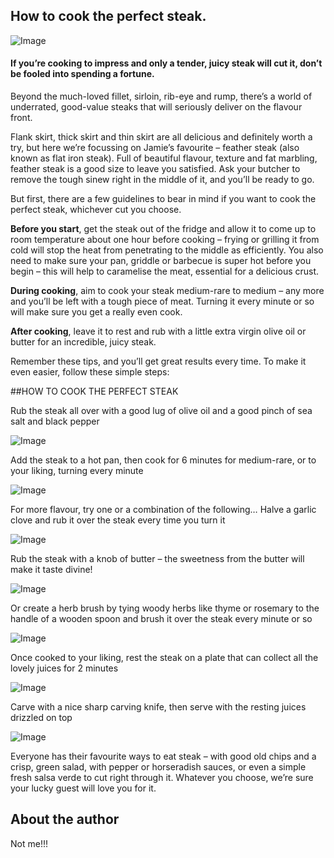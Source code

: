 ## How to cook the perfect steak.


![Image](/assets/perfectsteak/kobe.jpg)

#### If you’re cooking to impress and only a tender, juicy steak will cut it, don’t be fooled into spending a fortune. 

Beyond the much-loved fillet, sirloin, rib-eye and rump, there’s a world of underrated, good-value steaks that will seriously deliver on the flavour front.

Flank skirt, thick skirt and thin skirt are all delicious and definitely worth a try, but here we’re focussing on Jamie’s favourite – feather steak (also known as flat iron steak). Full of beautiful flavour, texture and fat marbling, feather steak is a good size to leave you satisfied. Ask your butcher to remove the tough sinew right in the middle of it, and you’ll be ready to go.

But first, there are a few guidelines to bear in mind if you want to cook the perfect steak, whichever cut you choose. 

**Before you start**, get the steak out of the fridge and allow it to come up to room temperature about one hour before cooking – frying or grilling it from cold will stop the heat from penetrating to the middle as efficiently. You also need to make sure your pan, griddle or barbecue is super hot before you begin – this will help to caramelise the meat, essential for a delicious crust.

**During cooking**, aim to cook your steak medium-rare to medium – any more and you’ll be left with a tough piece of meat. Turning it every minute or so will make sure you get a really even cook.

**After cooking**, leave it to rest and rub with a little extra virgin olive oil or butter for an incredible, juicy steak.

Remember these tips, and you’ll get great results every time. To make it even easier, follow these simple steps:


##HOW TO COOK THE PERFECT STEAK

Rub the steak all over with a good lug of olive oil and a good pinch of sea salt and black pepper

![Image](/assets/perfectsteak/perfectsteak1.jpg)

Add the steak to a hot pan, then cook for 6 minutes for medium-rare, or to your liking, turning every minute

![Image](/assets/perfectsteak/perfectsteak2.jpg)

For more flavour, try one or a combination of the following… 
Halve a garlic clove and rub it over the steak every time you turn it

![Image](/assets/perfectsteak/perfectsteak3.jpg)

Rub the steak with a knob of butter – the sweetness from the butter will make it taste divine!

![Image](/assets/perfectsteak/perfectsteak4.jpg)

Or create a herb brush by tying woody herbs like thyme or rosemary to the handle of a wooden spoon and brush it over the steak every minute or so

![Image](/assets/perfectsteak/perfectsteak5.jpg)

Once cooked to your liking, rest the steak on a plate that can collect all the lovely juices for 2 minutes

![Image](/assets/perfectsteak/perfectsteak6.jpg)

Carve with a nice sharp carving knife, then serve with the resting juices drizzled on top

![Image](/assets/perfectsteak/perfectsteak7.jpg)

Everyone has their favourite ways to eat steak – with good old chips and a crisp, green salad, with pepper or horseradish sauces, or even a simple fresh salsa verde to cut right through it. Whatever you choose, we’re sure your lucky guest will love you for it.


## About the author

   Not me!!!
